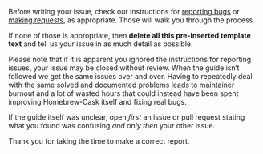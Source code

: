 Before writing your issue, check our instructions for [reporting bugs](https://github.com/caskroom/homebrew-fonts#reporting-bugs) or [making requests](https://github.com/caskroom/homebrew-cask#requests), as appropriate. Those will walk you through the process.

If none of those is appropriate, then **delete all this pre-inserted template text** and tell us your issue in as much detail as possible.

Please note that if it is apparent you ignored the instructions for reporting issues, your issue may be closed without review. When the guide isn‘t followed we get the same issues over and over. Having to repeatedly deal with the same solved and documented problems leads to maintainer burnout and a lot of wasted hours that could instead have been spent improving Homebrew-Cask itself and fixing real bugs.

If the guide itself was unclear, open *first* an issue or pull request stating what you found was confusing *and only then* your other issue.

Thank you for taking the time to make a correct report.
